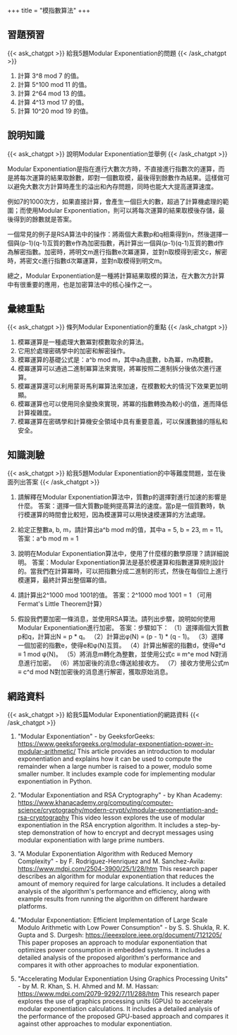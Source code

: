 +++
title = "模指數算法"
+++
## 習題預習
{{< ask_chatgpt >}}
給我5題Modular Exponentiation的問題
{{< /ask_chatgpt >}}



1. 計算 3^8 mod 7 的值。
2. 計算 5^100 mod 11 的值。
3. 計算 2^64 mod 13 的值。
4. 計算 4^13 mod 17 的值。
5. 計算 10^20 mod 19 的值。   

## 說明知識
{{< ask_chatgpt >}}
說明Modular Exponentiation並舉例
{{< /ask_chatgpt >}}



Modular Exponentiation是指在進行大數次方時，不直接進行指數次的運算，而是將每次運算的結果取餘數，即對一個數取模，最後得到餘數作為結果。這樣做可以避免大數次方計算時產生的溢出和內存問題，同時也能大大提高運算速度。

例如7的1000次方，如果直接計算，會產生一個巨大的數，超過了計算機處理的範圍；而使用Modular Exponentiation，則可以將每次運算的結果取模後存儲，最後得到的餘數就是答案。

一個常見的例子是RSA算法中的操作：將兩個大素數p和q相乘得到n，然後選擇一個與(p-1)(q-1)互質的數e作為加密指數，再計算出一個與(p-1)(q-1)互質的數d作為解密指數。加密時，將明文m進行指數e次冪運算，並對n取模得到密文c，解密時，將密文c進行指數d次冪運算，並對n取模得到明文m。

總之，Modular Exponentiation是一種將計算結果取模的算法，在大數次方計算中有很重要的應用，也是加密算法中的核心操作之一。   

## 彙總重點
{{< ask_chatgpt >}}
條列Modular Exponentiation的重點
{{< /ask_chatgpt >}}



1. 模冪運算是一種處理大數冪對模數取余的算法。
2. 它用於處理密碼學中的加密和解密操作。
3. 模冪運算的基礎公式是：a^b mod m，其中a為底數，b為冪，m為模數。
4. 模冪運算可以通過二進制冪算法來實現，將冪按照二進制拆分後依次進行運算。
5. 模冪運算還可以利用蒙哥馬利冪算法來加速，在模數較大的情況下效果更加明顯。
6. 模冪運算也可以使用同余變換來實現，將冪的指數轉換為較小的值，進而降低計算複雜度。
7. 模冪運算在密碼學和計算機安全領域中具有重要意義，可以保護數據的隱私和安全。   

## 知識測驗
{{< ask_chatgpt >}}
給我5題Modular Exponentiation的中等難度問題，並在後面列出答案
{{< /ask_chatgpt >}}



1. 請解釋在Modular Exponentiation算法中，質數p的選擇對進行加速的影響是什麼。
答案：選擇一個大質數p能夠提高算法的速度。當p是一個質數時，執行模運算的時間會比較短，因為模運算可以用快速模運算的方法處理。

2. 給定正整數a, b, m，請計算出a^b mod m的值，其中a = 5, b = 23, m = 11。
答案：a^b mod m = 1

3. 說明在Modular Exponentiation算法中，使用了什麼樣的數學原理？請詳細說明。
答案：Modular Exponentiation算法是基於模運算和指數運算規則設計的。當我們在計算冪時，可以把指數分成二進制的形式，然後在每個位上進行模運算，最終計算出整個冪的值。

4. 請計算出2^1000 mod 1001的值。
答案：2^1000 mod 1001 = 1 （可用Fermat's Little Theorem計算）

5. 假設我們要加密一條消息，並使用RSA算法。請列出步驟，說明如何使用Modular Exponentiation進行加密。
答案：步驟如下：
（1）選擇兩個大質數p和q，計算出N = p * q。
（2）計算出φ(N) = (p - 1) * (q - 1)。
（3）選擇一個加密的指數e，使得e和φ(N)互質。
（4）計算出解密的指數d，使得e*d ≡ 1 mod φ(N)。
（5）將消息m轉化為整數，並使用公式c ≡ m^e mod N對消息進行加密。
（6）將加密後的消息c傳送給接收方。
（7）接收方使用公式m ≡ c^d mod N對加密後的消息進行解密，獲取原始消息。   

## 網路資料
{{< ask_chatgpt >}}
給我5篇Modular Exponentiation的網路資料
{{< /ask_chatgpt >}}



1. "Modular Exponentiation" - by GeeksforGeeks: 
https://www.geeksforgeeks.org/modular-exponentiation-power-in-modular-arithmetic/
This article provides an introduction to modular exponentiation and explains how it can be used to compute the remainder when a large number is raised to a power, modulo some smaller number. It includes example code for implementing modular exponentiation in Python.

2. "Modular Exponentiation and RSA Cryptography" - by Khan Academy:
https://www.khanacademy.org/computing/computer-science/cryptography/modern-crypt/v/modular-exponentiation-and-rsa-cryptography
This video lesson explores the use of modular exponentiation in the RSA encryption algorithm. It includes a step-by-step demonstration of how to encrypt and decrypt messages using modular exponentiation with large prime numbers.

3. "A Modular Exponentiation Algorithm with Reduced Memory Complexity" - by F. Rodriguez-Henriquez and M. Sanchez-Avila:
https://www.mdpi.com/2504-3900/25/1/28/htm
This research paper describes an algorithm for modular exponentiation that reduces the amount of memory required for large calculations. It includes a detailed analysis of the algorithm's performance and efficiency, along with example results from running the algorithm on different hardware platforms.

4. "Modular Exponentiation: Efficient Implementation of Large Scale Modulo Arithmetic with Low Power Consumption" - by S. S. Shukla, R. K. Gupta and S. Durgesh:
https://ieeexplore.ieee.org/document/7121205/
This paper proposes an approach to modular exponentiation that optimizes power consumption in embedded systems. It includes a detailed analysis of the proposed algorithm's performance and compares it with other approaches to modular exponentiation.

5. "Accelerating Modular Exponentiation Using Graphics Processing Units" - by M. R. Khan, S. H. Ahmed and M. M. Hassan:
https://www.mdpi.com/2079-9292/7/11/288/htm
This research paper explores the use of graphics processing units (GPUs) to accelerate modular exponentiation calculations. It includes a detailed analysis of the performance of the proposed GPU-based approach and compares it against other approaches to modular exponentiation.   

